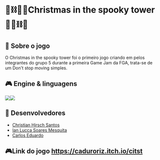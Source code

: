 
# 🏰⛓️🎅🏻Christmas in the spooky tower 🎅🏻⛓️🏰

## 📃 Sobre o jogo

O Christmas in the spooky tower foi o primeiro jogo criando em pelos integrantes do grupo 5 durante a primeira Game Jam da FGA, trata-se de um Don't stop moving simples.

## 🎮 Engine & linguagens
<!---
Aqui recomenda-se que sejam colocados os ícones da game engine e das linguagens de programação que foram utilizadas no desenvolvimento do seu jogo, como o exemplo à seguir
--->
<img src="https://img.icons8.com/ios-filled/50/000000/unity.png"/><img src="https://img.icons8.com/color/48/000000/c-sharp-logo.png"/>

## 🧠 Desenvolvedores
<!---
Aqui sugere-se que sejam colocados ao menos os nomes de cada desenvolvedor envolvido na criação do seu jogo
--->

- [Christian Hirsch Santos](https://github.com/crstyhs)
- [Ian Lucca Soares Mesquita](https://github.com/IanLucca12)
- [Carlos Eduardo](https://github.com/CaduRoriz)

## 🎮Link do jogo https://caduroriz.itch.io/citst
